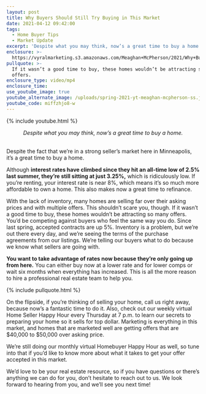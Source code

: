 ```yaml
---
layout: post
title: Why Buyers Should Still Try Buying in This Market
date: 2021-04-12 09:42:00
tags:
  - Home Buyer Tips
  - Market Update
excerpt: 'Despite what you may think, now’s a great time to buy a home.'
enclosure: >-
  https://vyralmarketing.s3.amazonaws.com/Meaghan+McPherson/2021/Why+Buyers+Should+Still+Try+Buying+in+This+Market.mp4
pullquote: >-
  If it wasn’t a good time to buy, these homes wouldn’t be attracting so many
  offers.
enclosure_type: video/mp4
enclosure_time:
use_youtube_image: true
youtube_alternate_image: /uploads/spring-2021-yt-meaghan-mcpherson-ss.jpg
youtube_code: miffzhjo8-w
---
```

{% include youtube.html %}

<center><em>Despite what you may think, now&rsquo;s a great time to buy a home.</em></center>

<center>&nbsp;</center>

Despite the fact that we’re in a strong seller’s market here in Minneapolis, it’s a great time to buy a home.&nbsp;

Although **interest rates have climbed since they hit an all-time low of 2.5% last summer, they’re still sitting at just 3.25%,** which is ridiculously low. If you’re renting, your interest rate is near 8%, which means it’s so much more affordable to own a home. This also makes now a great time to refinance.&nbsp;

With the lack of inventory, many homes are selling far over their asking prices and with multiple offers. This shouldn’t scare you, though. If it wasn’t a good time to buy, these homes wouldn’t be attracting so many offers. You’d be competing against buyers who feel the same way you do. Since last spring, accepted contracts are up 5%. Inventory is a problem, but we’re out there every day, and we’re seeing the terms of the purchase agreements from our listings. We’re telling our buyers what to do because we know what sellers are going with.&nbsp;

**You want to take advantage of rates now because they’re only going up from here.** You can either buy now at a lower rate and for lower comps or wait six months when everything has increased. This is all the more reason to hire a professional real estate team to help you.&nbsp;

{% include pullquote.html %}

On the flipside, if you’re thinking of selling your home, call us right away, because now’s a fantastic time to do it. Also, check out our weekly virtual Home Seller Happy Hour every Thursday at 7 p.m. to learn our secrets to preparing your home so it sells for top dollar. Marketing is everything in this market, and homes that are marketed well are getting offers that are $40,000 to $50,000 over asking price.&nbsp;

We’re still doing our monthly virtual Homebuyer Happy Hour as well, so tune into that if you’d like to know more about what it takes to get your offer accepted in this market.&nbsp;

We’d love to be your real estate resource, so if you have questions or there’s anything we can do for you, don’t hesitate to reach out to us. We look forward to hearing from you, and we’ll see you next time\!
